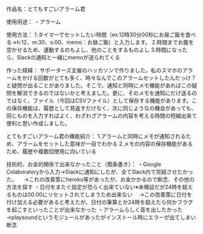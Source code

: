 作品名：とてもすごいアラーム君

使用用途：
・アラーム

使用方法：
1.タイマーでセットしたい時間（ex.12時30分00秒にお昼ご飯を食べる→h:12、m:30、s:00、memo：お昼ご飯）と入力します。
2.時間までお腹を空かせるため、運動するのもよし、他のことをするものよし
3.時間になったら、Slackの通知と一緒にmemoが送られてくる

作った経緯：
サポーターズ主催のハッカソンで作りました。私のスマホのアラームをかける回数がとても多く、時々なんでこのアラームセットしたんだっけ？と疑問が出ることがありました。そこで、通知と同時にメモ機能があればこの疑問を解消できるのではないかと考えました。更に、そのメモを通知にだけ送るのではなく、ファイル（今回はCSVファイル）として保存する機能があります。この保存機能は、履歴として見返すだけなく、次に同じようなの機会があっても、同じものを入力すればよく、わざわざアラームの内容を考える時間の短縮出来て便利と思い作成しました。

とてもすごいアラーム君の機能紹介：
1.アラームと同時にメモが通知されるため、アラームをセットした意味が一目でわかる
2.メモの内容の保存機能があるため、履歴や複数回使用に向いている

技術的、お金的関係で出来なかったこと（箇条書き）：
・Google　Colaboratoryから入力→Slackに通知にしたが、全てSlack内で完結させたかった。
　→これの改善策にheroku等があったが、お金かかるので断念、その他の方法を探す
・日付をまたぐ設定が恐らく出来ていない※未検証だが24時を超えるものは00:00にリセットされてしまうため出来ない
　→この改善策に日付を付け加える必要があると考えたが、日付の筆算とか24時を超えたら何かフラグを起こすといったことが出来なかった
・アラームらしく音を出したかった
  →playsoundというモジュールがあったがインストール時にエラーが出てしまい断念


 
 

